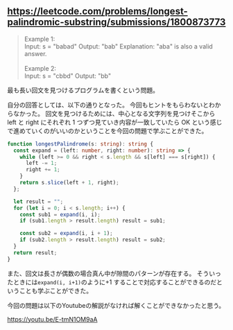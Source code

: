 ## https://leetcode.com/problems/longest-palindromic-substring/submissions/1800873773

> Example 1:<br>
> Input: s = "babad"
> Output: "bab"
> Explanation: "aba" is also a valid answer.<br><br>
> Example 2:<br>
> Input: s = "cbbd"
> Output: "bb"

最も長い回文を見つけるプログラムを書くという問題。

自分の回答としては、以下の通りとなった。
今回もヒントをもらわないとわからなかった。
回文を見つけるためには、中心となる文字列を見つけそこから left と right にそれぞれ 1 つずつ見ていき内容が一致していたら OK という感じで進めていくのがいいのかということを今回の問題で学ぶことができた。

```ts
function longestPalindrome(s: string): string {
  const expand = (left: number, right: number): string => {
    while (left >= 0 && right < s.length && s[left] === s[right]) {
      left -= 1;
      right += 1;
    }
    return s.slice(left + 1, right);
  };

  let result = "";
  for (let i = 0; i < s.length; i++) {
    const sub1 = expand(i, i);
    if (sub1.length > result.length) result = sub1;

    const sub2 = expand(i, i + 1);
    if (sub2.length > result.length) result = sub2;
  }
  return result;
}
```

また、回文は長さが偶数の場合真ん中が隙間のパターンが存在する。
そういったときには`expand(i, i+1)`のように+1 することで対応することができるのだということも学ぶことができた。

今回の問題は以下のYoutubeの解説がなければ解くことができなかったと思う。

https://youtu.be/E-tmN1OM9aA
